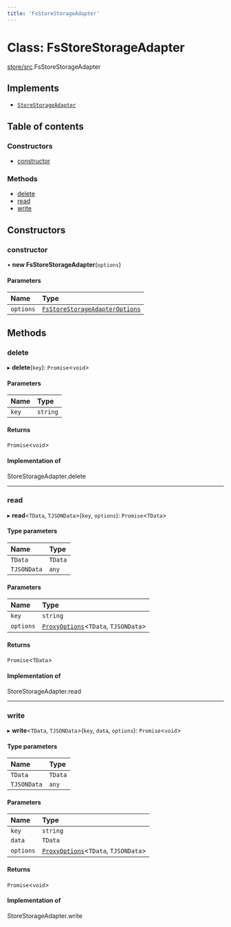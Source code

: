```yaml
---
title: 'FsStoreStorageAdapter'
---
```


# Class: FsStoreStorageAdapter

[store/src](../modules/store_src).FsStoreStorageAdapter

## Implements

- [`StoreStorageAdapter`](../modules/store_src#storestorageadapter)

## Table of contents

### Constructors

- [constructor](store_src.FsStoreStorageAdapter#constructor)

### Methods

- [delete](store_src.FsStoreStorageAdapter#delete)
- [read](store_src.FsStoreStorageAdapter#read)
- [write](store_src.FsStoreStorageAdapter#write)

## Constructors

### constructor

• **new FsStoreStorageAdapter**(`options`)

#### Parameters

| Name | Type |
| :------ | :------ |
| `options` | [`FsStoreStorageAdapterOptions`](/docs/api/interfaces/store_src.FsStoreStorageAdapterOptions) |

## Methods

### delete

▸ **delete**(`key`): `Promise`<`void`\>

#### Parameters

| Name | Type |
| :------ | :------ |
| `key` | `string` |

#### Returns

`Promise`<`void`\>

#### Implementation of

StoreStorageAdapter.delete

___

### read

▸ **read**<`TData`, `TJSONData`\>(`key`, `options`): `Promise`<`TData`\>

#### Type parameters

| Name | Type |
| :------ | :------ |
| `TData` | `TData` |
| `TJSONData` | `any` |

#### Parameters

| Name | Type |
| :------ | :------ |
| `key` | `string` |
| `options` | [`ProxyOptions`](../modules/store_src#proxyoptions)<`TData`, `TJSONData`\> |

#### Returns

`Promise`<`TData`\>

#### Implementation of

StoreStorageAdapter.read

___

### write

▸ **write**<`TData`, `TJSONData`\>(`key`, `data`, `options`): `Promise`<`void`\>

#### Type parameters

| Name | Type |
| :------ | :------ |
| `TData` | `TData` |
| `TJSONData` | `any` |

#### Parameters

| Name | Type |
| :------ | :------ |
| `key` | `string` |
| `data` | `TData` |
| `options` | [`ProxyOptions`](../modules/store_src#proxyoptions)<`TData`, `TJSONData`\> |

#### Returns

`Promise`<`void`\>

#### Implementation of

StoreStorageAdapter.write
